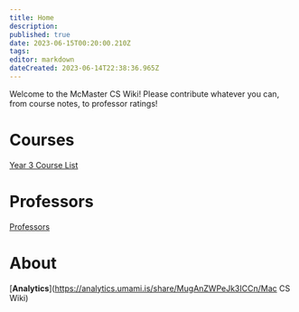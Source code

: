 ```yaml
---
title: Home
description: 
published: true
date: 2023-06-15T00:20:00.210Z
tags: 
editor: markdown
dateCreated: 2023-06-14T22:38:36.965Z
---
```


Welcome to the McMaster CS Wiki! Please contribute whatever you can, from course notes, to professor ratings!

# Courses

[Year 3 Course List](/courses/y3/courselist)

# Professors

[Professors](/professors)

# About

[**Analytics**](https://analytics.umami.is/share/MugAnZWPeJk3ICCn/Mac CS Wiki)